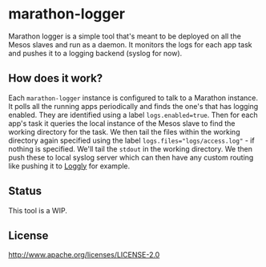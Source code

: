 # marathon-logger

Marathon logger is a simple tool that's meant to be deployed on all the Mesos slaves and run as a daemon. It monitors the logs for each app task and pushes it to a logging backend (syslog for now).

## How does it work?
Each `marathon-logger` instance is configured to talk to a Marathon instance. It polls all the running apps periodically and finds the one's that has logging enabled. They are identified using a label `logs.enabled=true`. Then for each app's task it queries the local instance of the Mesos slave to find the working directory for the task. We then tail the files within the working directory again specified using the label `logs.files="logs/access.log"` - if nothing is specified. We'll tail the `stdout` in the working directory. We then push these to local syslog server which can then have any custom routing like pushing it to [Loggly](http://loggly.com) for example.

## Status
This tool is a WIP.

## License
http://www.apache.org/licenses/LICENSE-2.0
